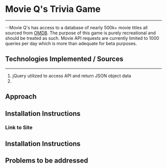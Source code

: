 
# Movie Q's Trivia Game
------
⋅⋅⋅Movie Q's has access to a database of nearly 500k+ movie titles all sourced from [OMDB](http://omdbapi.com/). The purpose of this game is purely recreational and should be treated as such. Movie API requests are currently limited to 1000 queries per day which is more than adequate for beta purposes. 
  
## Technologies Implemented / Sources 
------
  1. jQuery utilized to access API and return JSON object data
  2. 
## Approach

## Installation Instructions

### Link to Site

## Installation Instructions

## Problems to be addressed
